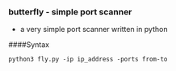 ### butterfly - simple port scanner

- a very simple port scanner written in python

####Syntax

```shell
python3 fly.py -ip ip_address -ports from-to
```
